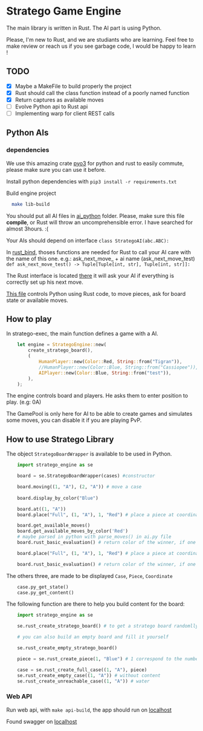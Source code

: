 # Stratego Game Engine

The main library is written in Rust. The AI part is using Python.

Please, I'm new to Rust, and we are studiants who are learning. Feel free to make review or reach us if you see garbage code, I would be happy to learn !

## TODO
- [X] Maybe a MakeFile to build properly the project
- [X] Rust should call the class function instead of a poorly named function
- [X] Return captures as available moves
- [ ] Evolve Python api to Rust api
- [ ] Implementing warp for client REST calls

## Python AIs 

### dependencies

We use this amazing crate [pyo3](https://github.com/PyO3/pyo3) for python and rust to easily commute, please make sure you can use it before.

Install python dependencies with `pip3 install -r requirements.txt`

Build engine project

```bash
  make lib-build
```

You should put all AI files in [ai_python](https://github.com/pr0gen/stratego/tree/develop/game-engine/ai_python/src) folder. Please, make sure this file **compile**, or Rust will throw an uncomprehensible error. I have searched for almost 3hours. :(

Your AIs should depend on interface `class StrategoAI(abc.ABC):`


In [rust_bind](https://github.com/pr0gen/stratego/tree/develop/game-engine/rust_bind.py), thoses functions are needed for Rust to call your AI care with the name of this one.
e.g.: ask_next_move_ + ai name (ask_next_move_test)
`def ask_next_move_test() -> Tuple[Tuple[int, str], Tuple[int, str]]:`

The Rust interface is located [there](https://github.com/pr0gen/stratego/tree/develop/game-engine/stratego-lib/src/player/ai_player.rs)
it will ask your AI if everything is correctly set up his next move.

[This file](https://github.com/pr0gen/stratego/tree/develop/game-engine/stratego-lib/src/py_bindings/mod.rs) controls Python using Rust code, to move pieces, ask for board state or available moves.

## How to play 

In stratego-exec, the main function defines a game with a AI.
```rust
    let engine = StrategoEngine::new(
        create_stratego_board(),
        (
            HumanPlayer::new(Color::Red, String::from("Tigran")),
            //HumanPlayer::new(Color::Blue, String::from("Cassiopee")),
            AIPlayer::new(Color::Blue, String::from("test")),
        ),
    );
```
The engine controls board and players. He asks them to enter position to play. (e.g: 0A)

The GamePool is only here for AI to be able to create games and simulates some moves, you can disable it if you are playing PvP.

## How to use Stratego Library

The object `StrategoBoardWrapper` is available to be used in Python. 


```python
    import stratego_engine as se

    board = se.StrategoBoardWrapper(cases) #constructor

    board.moving((1, "A"), (2, "A")) # move a case
    
    board.display_by_color("Blue") 

    board.at((1, "A"))
    board.place("Full", (1, "A"), 1, "Red") # place a piece at coordinate

    board.get_available_moves()
    board.get_available_moves_by_color('Red')
    # maybe parsed in python with parse_moves() in ai.py file 
    board.rust_basic_evaluation() # return color of the winner, if one there is *Yoda*

    board.place("Full", (1, "A"), 1, "Red") # place a piece at coordinate

    board.rust_basic_evaluation() # return color of the winner, if one there is *Yoda*

```

The others three, are made to be displayed `Case`, `Piece`, `Coordinate`

```python
    case.py_get_state()
    case.py_get_content()

```

The following function are there to help you build content for the board: 

```python
    import stratego_engine as se

    se.rust_create_stratego_board() # to get a stratego board randomlly filed

    # you can also build an empty board and fill it yourself

    se.rust_create_empty_stratego_board() 

    piece = se.rust_create_piece(1, "Blue") # 1 correspond to the number in Rust enum

    case = se.rust_create_full_case((1, "A"), piece)
    se.rust_create_empty_case((1, "A")) # without content
    se.rust_create_unreachable_case((1, "A")) # water

```

### Web API

Run web api, with `make api-build`, the app should run on [localhost](http://127.0.0.1:8000)

Found swagger on [localhost](http://127.0.0.1:8000/docs)
